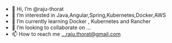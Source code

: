 - 👋 Hi, I’m @raju-thorat
- 👀 I’m interested in Java,Angular,Spring,Kubernetes,Docker,AWS
- 🌱 I’m currently learning Docker , Kubernetes and Rancher
- 💞️ I’m looking to collaborate on ...
- 📫 How to reach me ...raju.thorat@gmail.com

<!---
raju-thorat/raju-thorat is a ✨ special ✨ repository because its `README.md` (this file) appears on your GitHub profile.
You can click the Preview link to take a look at your changes.
--->
